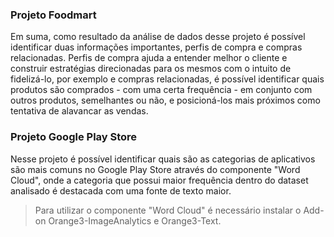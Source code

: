 ### Projeto Foodmart

Em suma, como resultado da análise de dados desse projeto é possível identificar duas informações importantes, perfis de compra e compras relacionadas.
Perfis de compra ajuda a entender melhor o cliente e construir estratégias direcionadas para os mesmos com o intuito de fidelizá-lo, por exemplo e compras relacionadas, é possível identificar quais produtos são comprados - com uma certa frequência - em conjunto com outros produtos, semelhantes ou não, e posicioná-los mais próximos como tentativa de alavancar as vendas.

### Projeto Google Play Store

Nesse projeto é possível identificar quais são as categorias de aplicativos são mais comuns no Google Play Store através do componente "Word Cloud", onde a categoria que possui maior frequência dentro do dataset analisado é destacada com uma fonte de texto maior.

> Para utilizar o componente "Word Cloud" é necessário instalar o Add-on Orange3-ImageAnalytics e Orange3-Text.
